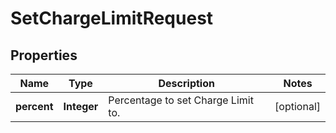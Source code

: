 
# SetChargeLimitRequest

## Properties
Name | Type | Description | Notes
------------ | ------------- | ------------- | -------------
**percent** | **Integer** | Percentage to set Charge Limit to. |  [optional]



